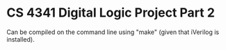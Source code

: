 # CS 4341 Digital Logic Project Part 2

Can be compiled on the command line using "make" (given that iVerilog is installed).
